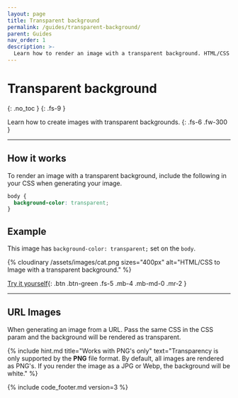 ```yaml
---
layout: page
title: Transparent background
permalink: /guides/transparent-background/
parent: Guides
nav_order: 1
description: >-
  Learn how to render an image with a transparent background. HTML/CSS to Image API.
---
```

# Transparent background
{: .no_toc }
{: .fs-9 }

Learn how to create images with transparent backgrounds.
{: .fs-6 .fw-300 }

<hr>

## How it works

To render an image with a transparent background, include the following in your CSS when generating your image.

```css
body { 
  background-color: transparent;
}
```

## Example

This image has `background-color: transparent;` set on the `body`.

<div class="code-example" markdown="1">
<div class="hcti-container" style="background-color: unset;">
  {% cloudinary /assets/images/cat.png sizes="400px" alt="HTML/CSS to Image with a transparent background." %}
</div>
</div>

[Try it yourself](https://htmlcsstoimage.com/examples/png-transparent-background){: .btn .btn-green .fs-5 .mb-4 .mb-md-0 .mr-2 }

<hr>

## URL Images
When generating an image from a URL. Pass the same CSS in the CSS param and the background will be rendered as transparent.


{% include hint.md title="Works with PNG's only" text="Transparency is only supported by the **PNG** file format. By default, all images are rendered as PNG's. If you render the image as a JPG or Webp, the background will be white." %}


{% include code_footer.md version=3 %}

